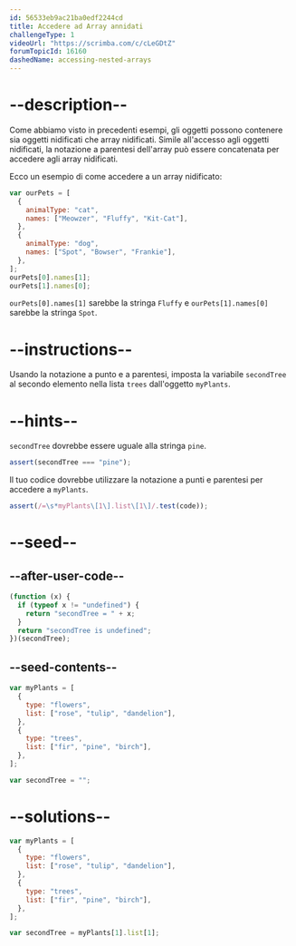 ```yaml
---
id: 56533eb9ac21ba0edf2244cd
title: Accedere ad Array annidati
challengeType: 1
videoUrl: "https://scrimba.com/c/cLeGDtZ"
forumTopicId: 16160
dashedName: accessing-nested-arrays
---
```


# --description--

Come abbiamo visto in precedenti esempi, gli oggetti possono contenere sia oggetti nidificati che array nidificati. Simile all'accesso agli oggetti nidificati, la notazione a parentesi dell'array può essere concatenata per accedere agli array nidificati.

Ecco un esempio di come accedere a un array nidificato:

```js
var ourPets = [
  {
    animalType: "cat",
    names: ["Meowzer", "Fluffy", "Kit-Cat"],
  },
  {
    animalType: "dog",
    names: ["Spot", "Bowser", "Frankie"],
  },
];
ourPets[0].names[1];
ourPets[1].names[0];
```

`ourPets[0].names[1]` sarebbe la stringa `Fluffy` e `ourPets[1].names[0]` sarebbe la stringa `Spot`.

# --instructions--

Usando la notazione a punto e a parentesi, imposta la variabile `secondTree` al secondo elemento nella lista `trees` dall'oggetto `myPlants`.

# --hints--

`secondTree` dovrebbe essere uguale alla stringa `pine`.

```js
assert(secondTree === "pine");
```

Il tuo codice dovrebbe utilizzare la notazione a punti e parentesi per accedere a `myPlants`.

```js
assert(/=\s*myPlants\[1\].list\[1\]/.test(code));
```

# --seed--

## --after-user-code--

```js
(function (x) {
  if (typeof x != "undefined") {
    return "secondTree = " + x;
  }
  return "secondTree is undefined";
})(secondTree);
```

## --seed-contents--

```js
var myPlants = [
  {
    type: "flowers",
    list: ["rose", "tulip", "dandelion"],
  },
  {
    type: "trees",
    list: ["fir", "pine", "birch"],
  },
];

var secondTree = "";
```

# --solutions--

```js
var myPlants = [
  {
    type: "flowers",
    list: ["rose", "tulip", "dandelion"],
  },
  {
    type: "trees",
    list: ["fir", "pine", "birch"],
  },
];

var secondTree = myPlants[1].list[1];
```
